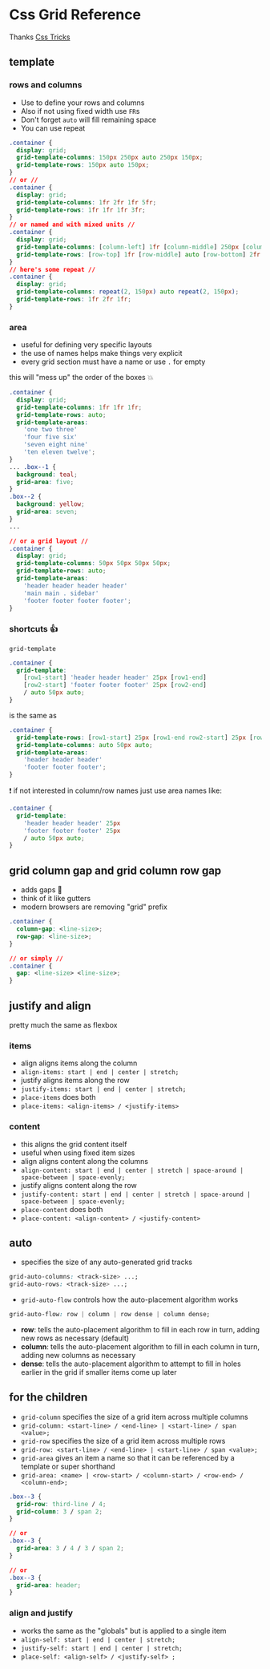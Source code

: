 # Css Grid Reference

Thanks [Css Tricks](https://css-tricks.com/snippets/css/complete-guide-grid/)

## template

### rows and columns

- Use to define your rows and columns
- Also if not using fixed width use `FR`s
- Don't forget `auto` will fill remaining space
- You can use repeat

```css
.container {
  display: grid;
  grid-template-columns: 150px 250px auto 250px 150px;
  grid-template-rows: 150px auto 150px;
}
// or //
.container {
  display: grid;
  grid-template-columns: 1fr 2fr 1fr 5fr;
  grid-template-rows: 1fr 1fr 1fr 3fr;
}
// or named and with mixed units //
.container {
  display: grid;
  grid-template-columns: [column-left] 1fr [column-middle] 250px [column-right] 1fr [column-end];
  grid-template-rows: [row-top] 1fr [row-middle] auto [row-bottom] 2fr [row-end];
}
// here's some repeat //
.container {
  display: grid;
  grid-template-columns: repeat(2, 150px) auto repeat(2, 150px);
  grid-template-rows: 1fr 2fr 1fr;
}
```

### area

- useful for defining very specific layouts
- the use of names helps make things very explicit
- every grid section must have a name or use `.` for empty

this will "mess up" the order of the boxes 💥

```css
.container {
  display: grid;
  grid-template-columns: 1fr 1fr 1fr;
  grid-template-rows: auto;
  grid-template-areas:
    'one two three'
    'four five six'
    'seven eight nine'
    'ten eleven twelve';
}
... .box--1 {
  background: teal;
  grid-area: five;
}
.box--2 {
  background: yellow;
  grid-area: seven;
}
...

// or a grid layout //
.container {
  display: grid;
  grid-template-columns: 50px 50px 50px 50px;
  grid-template-rows: auto;
  grid-template-areas:
    'header header header header'
    'main main . sidebar'
    'footer footer footer footer';
}
```

### shortcuts 👍

`grid-template`

```css
.container {
  grid-template:
    [row1-start] 'header header header' 25px [row1-end]
    [row2-start] 'footer footer footer' 25px [row2-end]
    / auto 50px auto;
}
```

is the same as

```css
.container {
  grid-template-rows: [row1-start] 25px [row1-end row2-start] 25px [row2-end];
  grid-template-columns: auto 50px auto;
  grid-template-areas:
    'header header header'
    'footer footer footer';
}
```

❗️ if not interested in column/row names just use area names like:

```css
.container {
  grid-template:
    'header header header' 25px
    'footer footer footer' 25px
    / auto 50px auto;
}
```

## grid column gap and grid column row gap

- adds gaps 🚈
- think of it like gutters
- modern browsers are removing "grid" prefix

```css
.container {
  column-gap: <line-size>;
  row-gap: <line-size>;
}

// or simply //
.container {
  gap: <line-size> <line-size>;
}
```

## justify and align

pretty much the same as flexbox

### items

- align aligns items along the column
- `align-items: start | end | center | stretch;`
- justify aligns items along the row
- `justify-items: start | end | center | stretch;`
- `place-items` does both
- `place-items: <align-items> / <justify-items>`

### content

- this aligns the grid content itself
- useful when using fixed item sizes
- align aligns content along the columns
- `align-content: start | end | center | stretch | space-around | space-between | space-evenly;`
- justify aligns content along the row
- `justify-content: start | end | center | stretch | space-around | space-between | space-evenly;`
- `place-content` does both
- `place-content: <align-content> / <justify-content>`

## auto

- specifies the size of any auto-generated grid tracks

```css
grid-auto-columns: <track-size> ...;
grid-auto-rows: <track-size> ...;
```

- `grid-auto-flow` controls how the auto-placement algorithm works

```css
grid-auto-flow: row | column | row dense | column dense;
```

- **row**: tells the auto-placement algorithm to fill in each row in turn, adding new rows as necessary (default)
- **column**: tells the auto-placement algorithm to fill in each column in turn, adding new columns as necessary
- **dense**: tells the auto-placement algorithm to attempt to fill in holes earlier in the grid if smaller items come up later

## for the children

- `grid-column` specifies the size of a grid item across multiple columns
- `grid-column: <start-line> / <end-line> | <start-line> / span <value>;`
- `grid-row` specifies the size of a grid item across multiple rows
- `grid-row: <start-line> / <end-line> | <start-line> / span <value>;`
- `grid-area` gives an item a name so that it can be referenced by a template or super shorthand
- `grid-area: <name> | <row-start> / <column-start> / <row-end> / <column-end>;`

```css
.box--3 {
  grid-row: third-line / 4;
  grid-column: 3 / span 2;
}

// or
.box--3 {
  grid-area: 3 / 4 / 3 / span 2;
}

// or
.box--3 {
  grid-area: header;
}
```

### align and justify

- works the same as the "globals" but is applied to a single item
- `align-self: start | end | center | stretch;`
- `justify-self: start | end | center | stretch;`
- `place-self: <align-self> / <justify-self> ;`
